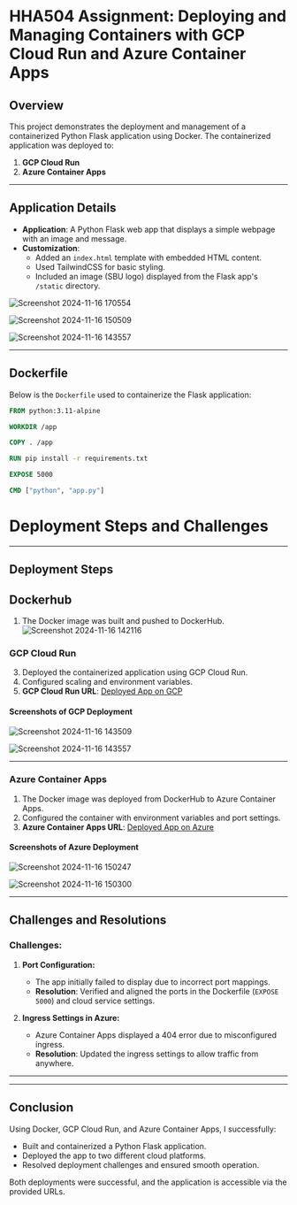# HHA504 Assignment: Deploying and Managing Containers with GCP Cloud Run and Azure Container Apps

## **Overview**
This project demonstrates the deployment and management of a containerized Python Flask application using Docker. The containerized application was deployed to:
1. **GCP Cloud Run**
2. **Azure Container Apps**


---

## **Application Details**
- **Application**: A Python Flask web app that displays a simple webpage with an image and message.
- **Customization**:
  - Added an `index.html` template with embedded HTML content.
  - Used TailwindCSS for basic styling.
  - Included an image (SBU logo) displayed from the Flask app's `/static` directory.

![Screenshot 2024-11-16 170554](https://github.com/user-attachments/assets/8cb531b2-4433-4e77-a60c-bad57f8c9a42)

![Screenshot 2024-11-16 150509](https://github.com/user-attachments/assets/8de117ee-d18d-4b1e-a6e8-8249dde80f59)

![Screenshot 2024-11-16 143557](https://github.com/user-attachments/assets/ddc2653a-879c-4ca3-b41f-33331cbb0bc9)

---

## **Dockerfile**
Below is the `Dockerfile` used to containerize the Flask application:

```dockerfile
FROM python:3.11-alpine

WORKDIR /app

COPY . /app

RUN pip install -r requirements.txt

EXPOSE 5000

CMD ["python", "app.py"]

```

# Deployment Steps and Challenges

---

## **Deployment Steps**

## **Dockerhub**
1. The Docker image was built and pushed to DockerHub.
![Screenshot 2024-11-16 142116](https://github.com/user-attachments/assets/cc3e73ca-60fd-448d-8eeb-c3f84e02079d)

### **GCP Cloud Run**
3. Deployed the containerized application using GCP Cloud Run.
4. Configured scaling and environment variables.
5. **GCP Cloud Run URL**: [Deployed App on GCP](https://flask-app-504-567192563028.us-central1.run.app)

#### **Screenshots of GCP Deployment**
![Screenshot 2024-11-16 143509](https://github.com/user-attachments/assets/fe0e7241-0914-4064-b6c8-d759666ee90e)

![Screenshot 2024-11-16 143557](https://github.com/user-attachments/assets/e6d4385c-a0b1-4759-b004-d1874d65e53d)



---

### **Azure Container Apps**
1. The Docker image was deployed from DockerHub to Azure Container Apps.
2. Configured the container with environment variables and port settings.
3. **Azure Container Apps URL**: [Deployed App on Azure](https://flask-app-504.redrock-8c732839.eastus.azurecontainerapps.io)

#### **Screenshots of Azure Deployment**
![Screenshot 2024-11-16 150247](https://github.com/user-attachments/assets/47b4a40e-81d6-4747-8a6d-cffab1c3df3d)

![Screenshot 2024-11-16 150300](https://github.com/user-attachments/assets/9dcbacd0-406e-4c85-870c-8ec6d472b127)



---

## **Challenges and Resolutions**

### **Challenges:**


1. **Port Configuration:**
   - The app initially failed to display due to incorrect port mappings.
   - **Resolution**: Verified and aligned the ports in the Dockerfile (`EXPOSE 5000`) and cloud service settings.


2. **Ingress Settings in Azure:**
   - Azure Container Apps displayed a 404 error due to misconfigured ingress.
   - **Resolution**: Updated the ingress settings to allow traffic from anywhere.

---

---

## **Conclusion**

 Using Docker, GCP Cloud Run, and Azure Container Apps, I successfully:

- Built and containerized a Python Flask application.
- Deployed the app to two different cloud platforms.
- Resolved deployment challenges and ensured smooth operation.

Both deployments were successful, and the application is accessible via the provided URLs.


